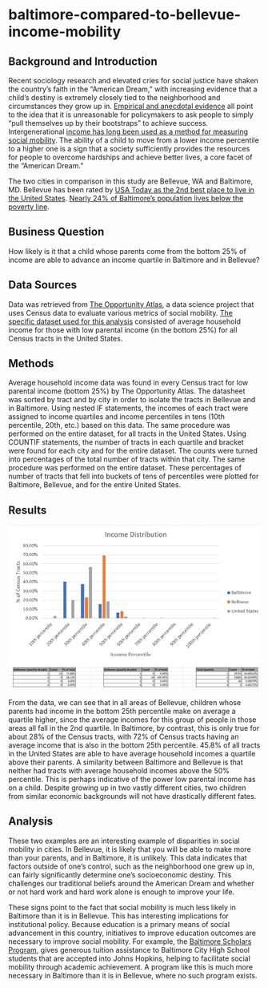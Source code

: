 # baltimore-compared-to-bellevue-income-mobility

## Background and Introduction

Recent sociology research and elevated cries for social justice have shaken the country’s faith in the “American Dream,” with increasing evidence that a child’s destiny is extremely closely tied to the neighborhood and circumstances they grow up in. [Empirical and anecdotal evidence](https://www.nytimes.com/2015/05/04/upshot/an-atlas-of-upward-mobility-shows-paths-out-of-poverty.html) all point to the idea that it is unreasonable for policymakers to ask people to simply “pull themselves up by their bootstraps” to achieve success. Intergenerational [income has long been used as a method for measuring social mobility](https://www.econstor.eu/bitstream/10419/33437/1/514190388.pdf). The ability of a child to move from a lower income percentile to a higher one is a sign that a society sufficiently provides the resources for people to overcome hardships and achieve better lives, a core facet of the “American Dream.” 

The two cities in comparison in this study are Bellevue, WA and Baltimore, MD. Bellevue has been rated by [USA Today as the 2nd best place to live in the United States](https://www.usatoday.com/story/money/business/2014/09/17/24-7-wall-st-50-best-cities-to-live/15736533/). [Nearly 24% of Baltimore’s population lives below the poverty line](https://money.cnn.com/2015/04/29/news/economy/baltimore-economy/). 

## Business Question

How likely is it that a child whose parents come from the bottom 25% of income are able to advance an income quartile in Baltimore and in Bellevue? 

## Data Sources

Data was retrieved from [The Opportunity Atlas](https://www.opportunityatlas.org/), a data science project that uses Census data to evaluate various metrics of social mobility. [The specific dataset used for this analysis](https://github.com/vchen19/baltimore-compared-to-bellevue-income-mobility/blob/main/all_tract_household_income_low_parental_income.csv) consisted of average household income for those with low parental income (in the bottom 25%) for all Census tracts in the United States.

## Methods

Average household income data was found in every Census tract for low parental income (bottom 25%) by The Opportunity Atlas. The datasheet was sorted by tract and by city in order to isolate the tracts in Bellevue and in Baltimore. Using nested IF statements, the incomes of each tract were assigned to income quartiles and income percentiles in tens (10th percentile, 20th, etc.)  based on this data. The same procedure was performed on the entire dataset, for all tracts in the United States. Using COUNTIF statements, the number of tracts in each quartile and bracket were found for each city and for the entire dataset. The counts were turned into percentages of the total number of tracts within that city. The same procedure was performed on the entire dataset. These percentages of number of tracts that fell into buckets of tens of percentiles were plotted for Baltimore, Bellevue, and for the entire United States. 

## Results
![alt text](https://github.com/vchen19/baltimore-compared-to-bellevue-income-mobility/blob/main/income_distribution.png "Income Distribution")
![alt text](https://github.com/vchen19/baltimore-compared-to-bellevue-income-mobility/blob/main/income_distribution_table_quartiles.png "Table Income Distribution in Quartiles")

From the data, we can see that in all areas of Bellevue, children whose parents had income in the bottom 25th percentile make on average a quartile higher, since the average incomes for this group of people in those areas all fall in the 2nd quartile. In Baltimore, by contrast, this is only true for about 28% of the Census tracts, with 72% of Census tracts having an average income that is also in the bottom 25th percentile. 45.8% of all tracts in the United States are able to have average household incomes a quartile above their parents. A similarity between Baltimore and Bellevue is that neither had tracts with average household incomes above the 50% percentile. This is perhaps indicative of the power low parental income has on a child. Despite growing up in two vastly different cities, two children from similar economic backgrounds will not have drastically different fates.

## Analysis

These two examples are an interesting example of disparities in social mobility in cities. In Bellevue, it is likely that you will be able to make more than your parents, and in Baltimore, it is unlikely. This data indicates that factors outside of one’s control, such as the neighborhood one grew up in, can fairly significantly determine one’s socioeconomic destiny. This challenges our traditional beliefs around the American Dream and whether or not hard work and hard work alone is enough to improve your life.

These signs point to the fact that social mobility is much less likely in Baltimore than it is in Bellevue. This has interesting implications for institutional policy. Because education is a primary means of social advancement in this country, initiatives to improve education outcomes are necessary to improve social mobility. For example, the [Baltimore Scholars Program](https://apply.jhu.edu/baltimore-scholars-program/#:~:text=The%20Johns%20Hopkins%20University%20is,%24150%2C000%20and%20have%20typical%20assets.), gives generous tuition assistance to Baltimore City High School students that are accepted into Johns Hopkins, helping to facilitate social mobility through academic achievement. A program like this is much more necessary in Baltimore than it is in Bellevue, where no such program exists.


